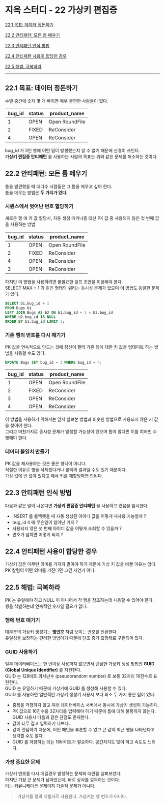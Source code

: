 # 지옥 스터디 - 22 가상키 편집증

[22.1 목표: 데이터 정돈하기](#221-목표-데이터-정돈하기)

[22.2 안티패턴: 모든 틈 메우기](#222-안티패턴-모든-틈-메우기)

[22.3 안티패턴 인식 방법](#223-안티패턴-인식-방법)

[22.4 안티패턴 사용이 합당한 경우](#224-안티패턴-사용이-합당한-경우)

[22.5 해법: 극복하라](#225-해법-극복하라)

---

## 22.1 목표: 데이터 정돈하기

수열 중간에 숫자 몇 개 빠지면 매우 불편한 사람들이 있다.

| bug_id | status | product_name |
| --- | --- | --- |
| 1 | OPEN | Open RoundFile |
| 2 | FIXED | ReConsider |
| 4 | OPEN | ReConsider |

bug_id 가 3인 행에 어떤 일이 발생했는지 알 수 없기 때문에 신경이 쓰인다. <br/>
**가상키 편집증 안티패턴** 을 사용하는 사람의 목표는 위와 같은 문제를 해소하는 것이다.

## 22.2 안티패턴: 모든 틈 메우기

틈을 발견했을 때 대다수 사람들은 그 틈을 메우고 싶어 한다. <br/>
틈을 메우는 방법은 **두 가지가 있다.**

### 시퀀스에서 벗어난 번호 할당하기

새로운 행 에 키 값 할당시, 자동 생성 메커니즘 대신 PK 값 중 사용되지 않은 첫 번째 값을 사용하는 방법

| bug_id | status | product_name |
| --- | --- | --- |
| 1 | OPEN | Open RoundFile |
| 2 | FIXED | ReConsider |
| 4 | OPEN | ReConsider |
| 3 | OPEN | ReConsider |

하지만 이 방법을 사용하려면 불필요한 셀프 조인을 이용해야 한다. <br/>
SELECT MAX + 1 과 같은 형태의 쿼리는 동시성 문제가 있으며 이 방법도 동일한 문제가 있다.
```sql
SELECT b1.bug_id + 1
FROM Bugs b1
LEFT JOIN Bugs AS b2 ON b1.bug_id + 1 = b2.bug_id
WHERE b2.bug_id IS NULL
ORDER BY b1.bug_id LIMIT 1;
```

### 기존 행의 번호를 다시 매기기

PK 값을 연속적으로 만드는 것에 정신이 팔려 기존 행에 대한 키 값을 업데이트 하는 방법을 사용할 수도 있다.

```sql
UPDATE Bugs SET bug_id = 3 WHERE bug_id = 4;
```

| bug_id | status | product_name |
| --- | --- | --- |
| 1 | OPEN | Open RoundFile |
| 2 | FIXED | ReConsider |
| 3 | OPEN | ReConsider |
| 4 | OPEN | ReConsider |

이 방법을 사용하기 위해서는 앞서 살펴본 방법과 비슷한 방법으로 사용되지 않은 키 값을 찾아야 한다. <br/>
그리고 마찬가지로 동시성 문제가 발생할 가능성이 있으며 틈이 많다면 이를 여러번 수행해야 한다.

### 데이터 불일치 만들기

PK 값을 재사용하는 것은 좋은 생각이 아니다. <br/>
적절한 이유로 행을 삭제했다거나 롤백의 결과일 수도 있기 때문이다. <br/>
가상 값에 빈 값이 있다고 해서 키를 재할당하면 안된다.

## 22.3 안티패턴 인식 방법

다음과 같은 말이 나온다면 **가상키 편집증 안티패턴** 을  사용하고 있음을 암시한다.
- INSERT 를 롤백햇을 때 자동 생성된 아이디 값을 어떻게 재사용 가능할까 ?
- bug_id 4 에 무슨일이 일어난 거지 ?
- 사용되지 않은 첫 번째 아이디 값을 어떻게 조회할 수 있을까 ?
- 번호가 넘치면 어떻게 되지 ?

## 22.4 안티패턴 사용이 합당한 경우

가상키 값은 아무런 의미를 가지지 말아야 하기 때문에 가상 키 값을 바꿀 이유는 없다. <br/>
PK 칼럼이 어떤 의미를 가진다면 그건 자연키 이다.

## 22.5 해법: 극복하라

PK 는 유일해야 하고 NULL 이 아니어서 각 행을 참조하는데 사용할 수 있어야 한다. <br/>
행을 식별하는데 연속적인 숫자일 필요가 없다.

### 행에 번호 매기기

대부분의 가상키 생성기는 **행번호** 처럼 보이는 번호를 반환한다. <br/>
유일성을 보장하는 편리한 방법이기 때문에 단조 증가 값형태로 구현되어 있다.

### GUID 사용하기

일부 데이터베이스는 한 번이상 사용하지 않으면서 랜덤한 가상키 생성 방법인 **GUID (Global Unique Identifier)** 를 지원한다. <br/>
GUID 는 128비트 의사난수 (pseudorandom number) 로 보통 32자리 16진수로 표현한다. <br/>
GUID 는 유일하기 때문에 가상키에 GUID 를 생성해 사용할 수 있다. <br/>
GUID 를 사용하면 일반적인 가상키 생성기 사용시 보다 최소 두 가지 좋은 점이 있다.
- 중복을 걱정하지 않고 여러 데이터베이스 서버에서 동시에 가상키 생성이 가능하다.
- PK 값으로 16진수를 32자리를 입력해야 하기 때문에 틈에 대해 불평하지 않는다.
GUID 사용시 다음과 같은 단점도 존재한다.
- 값이 너무 길고 입력하기 나쁘다.
- 값이 랜덤하기 때문에, 어떤 패턴을 추론할 수 없고 큰 값이 최근 행을 나타낸다고 생각할 수도 없다.
- GUID 를 저장하는 데는 16바이트가 필요하다. 공간차지도 많이 하고 속도도 느리다.

### 가장 중요한 문제

가상키 번호를 다시 매길경우 발생하는 문제와 대안을 살펴보았다. <br/>
하지만 가장 큰 문제가 남아있는데, 바로 상사를 설득하는 것이다. <br/>
이는 커뮤니케이션 문제이지 기술적 문제가 아니다.

> 가상키를 행의 식별자로 사용한다. 가상키는 행 번호가 아니다.





